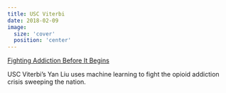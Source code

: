 ```yaml
---
title: USC Viterbi
date: 2018-02-09
image:
  size: 'cover'
  position: 'center'
---
```

[Fighting Addiction Before It Begins](https://viterbischool.usc.edu/news/2018/02/fighting-addiction-begins/)

USC Viterbi’s Yan Liu uses machine learning to fight the opioid addiction crisis sweeping the nation.
<!--more-->